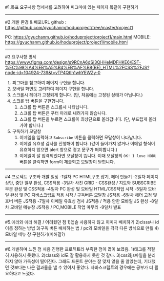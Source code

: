 #1.목표
요구사항 명세서를 고려하여 피그마에 있는 페이지 똑같이 구현하기

***

#2.개발 환경 & 배포URL
github : https://github.com/gyuchanm/hoduproject/tree/master/project1

PC: https://gyuchanm.github.io/hoduproject/project1/main.html
MOBILE: https://gyuchanm.github.io/hoduproject/project1/mobile.html

***

#3.요구사항 명세
https://www.figma.com/design/s9RCnA6dSi3QHHeMDFHKE6/EST-%EC%98%A4%EB%A5%B4%EB%AF%B8(BE)_HTML%2FCSS%2FJS?node-id=104924-739&t=vTP4Qtlh1whYEWZy-0

1. 피그마를 참고하여 페이지 구현을 합니다.
2. 모바일 화면도 고려하여 페이지 구현을 합니다.
3. 스크롤시 헤더가 고정되게 합니다. (단, 처음에는 고정된 상태가 아닙니다.)
4. 스크롤 탑 버튼을 구현합니다.
    1. 스크롤 탑 버튼은 스크롤시 나타납니다.
    2. 스크롤 탑 버튼은 푸터 아래로 내려가지 않습니다.
    3. 스크롤 탑 버튼을 누르면 스크롤이 최상단으로 올라갑니다. (단, 부드럽게 올라가야 합니다.)
5. 구독하기 모달창
    1. 이메일을 입력하고 `Subscribe` 버튼을 클릭하면 모달창이 나타납니다.
    2. 이메일 유효성 검사를 진행해야 합니다. (값이 들어가지 않거나 이메일 형식이 유효하지 않으면 alert 창으로 경고 문구가 떠야합니다.)
    3. 이메일이 잘 입력되었다면 모달창이 뜹니다. 이때 모달창의 `OK! I love HODU` 버튼을 클릭하면 form이 제출되고 모달창이 닫힙니다.

***

#4.프로젝트 구조와 개발 일정
   -1일차
      PC HTML구조 잡기, 헤더 만들기
   -2일차
      페이지 상단, 중단 일부 완성, CSS적용
   -3일차
      사진 GRID - CSS완성 / 지도와 SUBSCRIBE부분 완성 및 CSS적용
   -4일차
      PC 완성 및 모바일 HTML/CSS작업 시작
   -5일차
      모바일 완성 및 PC 자바스크립트 적용 시작 / 구독버튼 모달창 JS적용
   -6일차
      헤더 고정 및 호버 버튼 JS적용
   -7일차
      이메일 유효성 검사 JS적용 / 적용 안한 모바일 JS 완성
   -8일차
      모바일 메뉴창 JS적용 / PC,MOBILE 작업 마무리
   -9일차
      발표

***

#5.에러와 에러 해결 / 어려웠던 점
   1)앱솔 사용하지 않고 이미지 배치하기
   2)clsss나 id 이름 정하는 방법
   3)구독 버튼 배치하는 법 / pc와 모바일을 각각 다른 방식으로 만듦
   4)모바일 메뉴 창 구현하기(미해결?)

***

#6.개발하며 느낀 점
처음 진행한 프로젝트라 부족한 점이 많이 보였음.
1)태그를 적절히 사용하지 못했다.
2)class와 id도 잘 활용하지 못한 것 같다.
3)css와js파일을 분리하지 않아 가독성이 떨어진다.
그래도 프론트 분야는 잘 맞지 않을 줄 알았는데,
기대했던 것보다는 나은 결과물을 낼 수 있어서 좋았다.
자바스크립트의 경우에는 공부가 더 필요하다고 느꼈다.

